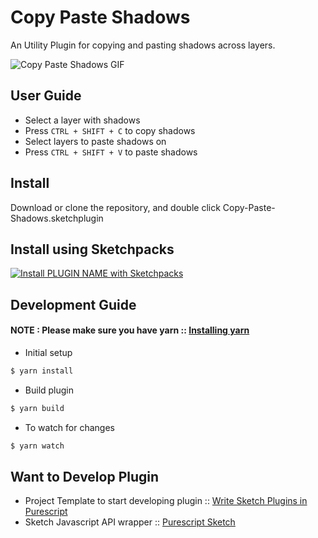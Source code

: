 # Copy Paste Shadows

An Utility Plugin for copying and pasting shadows across layers.

![Copy Paste Shadows GIF](https://i.imgur.com/Rtss27r.gif)

## User Guide

* Select a layer with shadows
* Press `CTRL + SHIFT + C` to copy shadows
* Select layers to paste shadows on
* Press `CTRL + SHIFT + V` to paste shadows

## Install

Download or clone the repository, and double click Copy-Paste-Shadows.sketchplugin

## Install using Sketchpacks

[![Install PLUGIN NAME with Sketchpacks](http://sketchpacks-com.s3.amazonaws.com/assets/badges/sketchpacks-badge-install.png "Install PLUGIN NAME with Sketchpacks")](https://www.sketchpacks.com/iarthstar/copy-paste-shadows/install)

## Development Guide

#### NOTE : Please make sure you have yarn :: [Installing yarn](https://yarnpkg.com/en/docs/install)

* Initial setup

```bash
$ yarn install
```

* Build plugin

```bash
$ yarn build
```

* To watch for changes

```bash
$ yarn watch
```

## Want to Develop Plugin

* Project Template to start developing plugin :: [Write Sketch Plugins in Purescript](https://github.com/iarthstar/purs-sketch-plugin)
* Sketch Javascript API wrapper :: [Purescript Sketch](https://github.com/iarthstar/purescript-sketch)